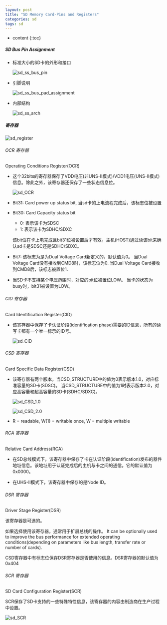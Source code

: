 ```yaml
---
layout: post
title: "SD Memory Card-Pins and Registers"
categories: sd
tags: sd
---
```


* content
{:toc}

##### SD Bus Pin Assignment

* 标准大小的SD卡的外形和接口

  ![sd_ss_bus_pin](/image/sd/sd_ss_bus_pin.png)

* 引脚说明

  ![sd_ss_bus_pad_assignment](/image/sd/sd_ss_bus_pad_assignment.png)

* 内部结构

  ![sd_ss_arch](/image/sd/sd_ss_arch.png)

##### 寄存器

  ![sd_register](/image/sd/sd_registers.png)

###### OCR 寄存器

Operating Conditions Register(OCR)

* 这个32bits的寄存器保存了VDD电压(非UNS-II模式)/VDD1电压(UNS-II模式)信息。除此之外，该寄存器还保存了一些状态信息位。

  ![sd_OCR](/image/sd/sd_OCR.png)

* Bit31: Card power up status bit, 当sd卡的上电流程完成后，该标志位被设置

* Bit30: Card Capacity status bit

  + 0: 表示该卡为SDSC
  + 1: 表示该卡为SDHC/SDXC

  该bit位在卡上电完成且bit31位被设置后才有效。主机(HOST)通过读该bit来确认sd卡是SDSC还是SDHC/SDXC。

* Bit7: 该标志为是为Dual Voltage Card新定义的，默认值为0。
  当Dual Voltage Card没有接收到CMD8时，该标志位为0.
  当Dual Voltage Card接收到CMD8后，该标志被置位1.

* 当SD卡不支持某个电压范围时，对应的bit位被置位LOW。
  当卡的状态为busy时，bit31被设置为LOW。


###### CID 寄存器

Card Identification Register(CID)

* 该寄存器中保存了卡认证阶段(identification phase)需要的ID信息，所有的读写卡都有一个唯一标示的ID号。

  ![sd_CID](/image/sd/sd_CID.png)


###### CSD 寄存器

Card Specific Data Register(CSD)

* 该寄存器有两个版本，当CSD_STRUCTURE中的值为0表示版本1.0，对应标准容量的SD卡(SDSC)。
  当CSD_STRUCTURE中的值为1时表示版本2.0，对应高容量和超高容量的SD卡(SDHC/SDXC)。

  ![sd_CSD_1.0](/image/sd/sd_CSD_1.0.png) 

  
  ![sd_CSD_2.0](/image/sd/sd_CSD_2.0.png) 

* R = readable, W(1) = writable once, W = multiple writable

###### RCA 寄存器

Relative Card Address(RCA)

* 在SD总线模式下，该寄存器中保存了卡在认证阶段(identification)发布的器件地址信息。该地址用于认证完成后的主机与卡之间的通信。它的默认值为0x0000。

* 在UHS-II模式下，该寄存器中保存的是Node ID。


###### DSR 寄存器

Driver Stage Register(DSR)

该寄存器是可选的。

如果选择使用该寄存器，通常用于扩展总线的操作。
It can be optionally used to improve the bus performance for extended operating conditions(depending on parameters like bus length, transfer rate or number of cards).

CSD寄存器中有标志位保存DSR寄存器是否使用的信息。DSR寄存器的默认值为0x404


###### SCR 寄存器

SD Card Configuration Register(SCR)

SCR保存了SD卡支持的一些特殊特性信息，该寄存器的内容由制造商在生产过程中设置。

  ![sd_SCR](/image/sd/sd_SCR.png)


